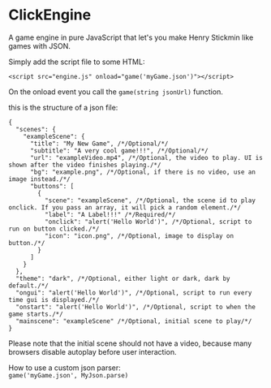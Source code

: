 # ClickEngine
A game engine in pure JavaScript that let's you make Henry Stickmin like games with JSON.

Simply add the script file to some HTML:
```
<script src="engine.js" onload="game('myGame.json')"></script>
```

On the onload event you call the `game(string jsonUrl)` function.

this is the structure of a json file:
```
{
  "scenes": {
    "exampleScene": {
      "title": "My New Game", /*/Optional/*/
      "subtitle": "A very cool game!!!", /*/Optional/*/
      "url": "exampleVideo.mp4", /*/Optional, the video to play. UI is shown after the video finishes playing./*/
      "bg": "example.png", /*/Optional, if there is no video, use an image instead./*/
      "buttons": [
        {
          "scene": "exampleScene", /*/Optional, the scene id to play onclick. If you pass an array, it will pick a random element./*/
          "label": "A Label!!!" /*/Required/*/
          "onclick": "alert('Hello World')", /*/Optional, script to run on button clicked./*/
          "icon": "icon.png", /*/Optional, image to display on button./*/
        }
      ]
    }
  },
  "theme": "dark", /*/Optional, either light or dark, dark by default./*/
  "ongui": "alert('Hello World')", /*/Optional, script to run every time gui is displayed./*/
  "onstart": "alert('Hello World')", /*/Optional, script to when the game starts./*/
  "mainscene": "exampleScene" /*/Optional, initial scene to play/*/
}
```

Please note that the initial scene should not have a video, because many browsers disable autoplay before user interaction.

How to use a custom json parser:
<br>`game('myGame.json', MyJson.parse)`
